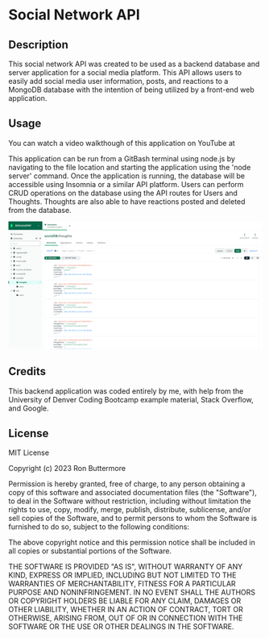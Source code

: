 # Social Network API

## Description
This social network API was created to be used as a backend database and server application for a social media platform. This API allows users to easily add social media user information, posts, and reactions to a MongoDB database with the intention of being utilized by a front-end web application.

## Usage
You can watch a video walkthough of this application on YouTube at 

This application can be run from a GitBash terminal using node.js by navigating to the file location and starting the application using the 'node server' command. Once the application is running, the database will be accessible using Insomnia or a similar API platform. Users can perform CRUD operations on the database using the API routes for Users and Thoughts. Thoughts are also able to have reactions posted and deleted from the database.

![This image is a screenshot of the tech blog application.](Capture.PNG)

## Credits
This backend application was coded entirely by me, with help from the University of Denver Coding Bootcamp example material, Stack Overflow, and Google.

## License
MIT License

Copyright (c) 2023 Ron Buttermore

Permission is hereby granted, free of charge, to any person obtaining a copy
of this software and associated documentation files (the "Software"), to deal
in the Software without restriction, including without limitation the rights
to use, copy, modify, merge, publish, distribute, sublicense, and/or sell
copies of the Software, and to permit persons to whom the Software is
furnished to do so, subject to the following conditions:

The above copyright notice and this permission notice shall be included in all
copies or substantial portions of the Software.

THE SOFTWARE IS PROVIDED "AS IS", WITHOUT WARRANTY OF ANY KIND, EXPRESS OR
IMPLIED, INCLUDING BUT NOT LIMITED TO THE WARRANTIES OF MERCHANTABILITY,
FITNESS FOR A PARTICULAR PURPOSE AND NONINFRINGEMENT. IN NO EVENT SHALL THE
AUTHORS OR COPYRIGHT HOLDERS BE LIABLE FOR ANY CLAIM, DAMAGES OR OTHER
LIABILITY, WHETHER IN AN ACTION OF CONTRACT, TORT OR OTHERWISE, ARISING FROM,
OUT OF OR IN CONNECTION WITH THE SOFTWARE OR THE USE OR OTHER DEALINGS IN THE
SOFTWARE.
